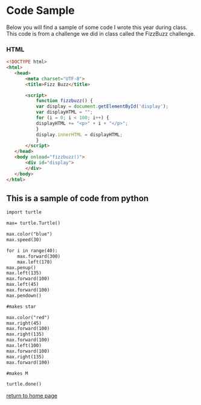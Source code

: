 # Code Sample

Below you will find a sample of some code I wrote this year during class. This code is from a challenge we did in class called the FizzBuzz challenge.

### HTML
```html
<!DOCTYPE html>
<html>
   <head>
       <meta charset="UTF-8">
       <title>Fizz Buzz</title>

       <script>
           function fizzbuzz() {
           var display = document.getElementById('display');
           var displayHTML = "";
           for (i = 0; i < 100; i++) {
           displayHTML += "<p>" + i + "</p>";
           }
           display.innerHTML = displayHTML;
           }
       </script>
   </head>
   <body onload="fizzbuzz()">
       <div id="display">
       </div>
   </body>
</html>
```
 ## This is a sample of code from python
```html
import turtle

max= turtle.Turtle()

max.color("blue")
max.speed(30)

for i in range(40):
    max.forward(300)
    max.left(170)
max.penup()
max.left(135)
max.forward(100)
max.left(45)
max.forward(100)
max.pendown()

#makes star

max.color("red")
max.right(45)
max.forward(100)
max.right(135)
max.forward(100)
max.left(100)
max.forward(100)
max.right(135)
max.forward(100)

#makes M

turtle.done()
```


[return to home page](./README.md)
